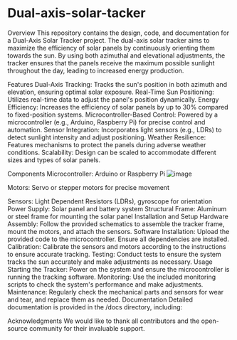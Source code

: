 # Dual-axis-solar-tacker

Overview
This repository contains the design, code, and documentation for a Dual-Axis Solar Tracker project. The dual-axis solar tracker aims to maximize the efficiency of solar panels by continuously orienting them towards the sun. By using both azimuthal and elevational adjustments, the tracker ensures that the panels receive the maximum possible sunlight throughout the day, leading to increased energy production.

Features
Dual-Axis Tracking: Tracks the sun's position in both azimuth and elevation, ensuring optimal solar exposure.
Real-Time Sun Positioning: Utilizes real-time data to adjust the panel's position dynamically.
Energy Efficiency: Increases the efficiency of solar panels by up to 30% compared to fixed-position systems.
Microcontroller-Based Control: Powered by a microcontroller (e.g., Arduino, Raspberry Pi) for precise control and automation.
Sensor Integration: Incorporates light sensors (e.g., LDRs) to detect sunlight intensity and adjust positioning.
Weather Resilience: Features mechanisms to protect the panels during adverse weather conditions.
Scalability: Design can be scaled to accommodate different sizes and types of solar panels.

Components
Microcontroller: Arduino or Raspberry Pi
![image](https://github.com/1512gautam/dual-axis-solar-tracker/assets/142911925/28095f9f-3db4-4884-b4a7-3e949916eef2)

Motors: Servo or stepper motors for precise movement

Sensors: Light Dependent Resistors (LDRs), gyroscope for orientation
Power Supply: Solar panel and battery system
Structural Frame: Aluminum or steel frame for mounting the solar panel
Installation and Setup
Hardware Assembly: Follow the provided schematics to assemble the tracker frame, mount the motors, and attach the sensors.
Software Installation: Upload the provided code to the microcontroller. Ensure all dependencies are installed.
Calibration: Calibrate the sensors and motors according to the instructions to ensure accurate tracking.
Testing: Conduct tests to ensure the system tracks the sun accurately and make adjustments as necessary.
Usage
Starting the Tracker: Power on the system and ensure the microcontroller is running the tracking software.
Monitoring: Use the included monitoring scripts to check the system's performance and make adjustments.
Maintenance: Regularly check the mechanical parts and sensors for wear and tear, and replace them as needed.
Documentation
Detailed documentation is provided in the /docs directory, including:

Acknowledgments
We would like to thank all contributors and the open-source community for their invaluable support.
